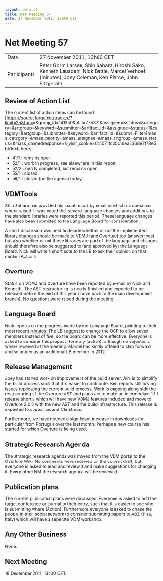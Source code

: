 ```yaml
---
layout: default
title: Net Meeting 57
date: 27 November 2011, 13h00 CET
---
```


<script src="http://code.jquery.com/jquery-1.11.1.min.js">
</script>
<script src="/javascripts/edit.js"></script>
<script>setEditButonNm();</script>

# Net Meeting 57

|||
|---|---|
| Date | 27 November 2011, 13h00 CET |
| Participants | Peter Gorm Larsen, Shin Sahara, Hiroshi Sako, Kenneth Lausdahl, Nick Battle, Marcel Verhoef (minutes), Joey Coleman, Ken Pierce, John Fitzgerald. |

Review of Action List
---------------------

The current list of action items can be found
[<https://sourceforge.net/tracker/?limit=25&func>=&group\_id=141350&atid=775371&assignee=&status=&category=&artgroup=&keyword=&submitter=&artifact\_id=&assignee=&status=1&category=&artgroup=&submitter=&keyword=&artifact\_id=&submit=Filter&mass\_category=&mass\_priority=&mass\_assignee=&mass\_artgroup=&mass\_status=&mass\_cannedresponse=&\_visit\_cookie=041071fcd0c16ea6368e7f78e5bb1e4b
here].

-   41/1 : remains open
-   52/1 : work in progress, see elsewhere in this report
-   52/2 : nearly completed, but remains open
-   55/1 : closed
-   56/1 : closed (on the agenda today)

VDMTools
--------

Shin Sahara has provided his usual report by email to which no questions
where raised. It was noted that several language changes and additions
to the standard libraries were reported this period. These language
changes have also been submitted to the Language Board for
consideration.

A short discussion was held to decide whether or not the implemented
library changes should be made to VDMJ (and Overture) too (answer: yes)
but also whether or not these libraries are part of the language and
changes should therefore also be suggested to (and approved by) the
Language Board. Nick will write a short note to the LB to ask their
opinion on that matter (Action).

Overture
--------

Status on VDMJ and Overture have been reported by e-mail by Nick and
Kenneth. The AST restructuring is nearly finished and expected to be
released before the end of this year (move back to the main development
branch). No questions were raised during the meeting.

Language Board
--------------

Nick reports on the progress made by the Language Board, pointing to
their most recent [
minutes](Minutes_of_the_LB_NM%2C_20th_November_2011 "wikilink"). The LB
suggest to change the OCP to allow seven members instead of five, so the
board can be more effective. Everyone is asked to consider this proposal
formally (action), although no objections where received at the meeting.
Marcel has kindly offered to step forward and volunteer as an additional
LB member in 2012.

Release Management
------------------

Joey has started work on improvement of the build server. Aim is to
simplify the build process such that it is easier to contribute. Ken
reports still having issues replicating the current build process. Work
is ongoing along side the restructuring of the Overture AST and plans
are to make an intermediate 1.1.1 release shortly which will have new
VDMJ features included and move to Overture 2.0.0 with the new AST and
the build infrastructure. This release is expected to appear around
Christmas.

Furthermore, we have noticed a significant increase in downloads (in
particular from Portugal) over the last month. Perhaps a new course has
started for which Overture is being used.

Strategic Research Agenda
-------------------------

The strategic research agenda was moved from the VDM portal to the
Overture Wiki. No comments were received on the current draft, but
everyone is asked to read and review it and make suggestions for
changing it. Every other NM the research agenda will be reviewed.

Publication plans
-----------------

The current publication plans were discussed. Everyone is asked to add
the target conference or journal to their entry, such that it is easier
to see who is submitting where (Action). Furthermore everyone is asked
to chase the people in their social network to consider submitting
papers to ABZ (Pisa, Italy) which will have a seperate VDM workshop.

Any Other Business
------------------

None.

Next Meeting
------------

18 December 2011, 13h00 CET.

   <div id="edit_page_div"></div>